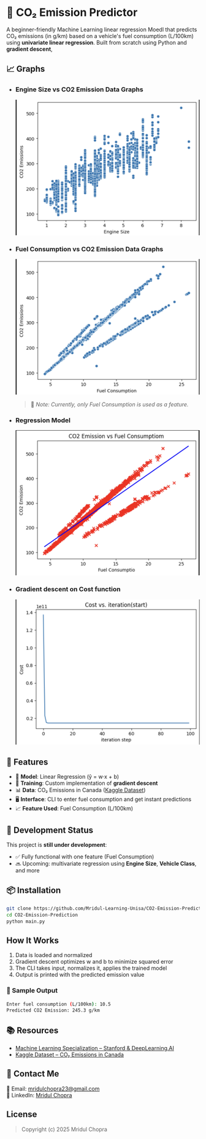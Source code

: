 # 🚗 CO₂ Emission Predictor

A beginner-friendly Machine Learning linear regression Moedl that predicts CO₂ emissions (in g/km) based on a vehicle's fuel consumption (L/100km) using **univariate linear regression**. Built from scratch using Python and **gradient descent**,


## 📈 Graphs
- ### Engine Size vs CO2 Emission Data Graphs
    ![alt text](/Graph%20Screenshots/Engine%20VS%20CO2%20Emissions.png)
- ### Fuel Consumption vs CO2 Emission Data Graphs
    ![alt text](/Graph%20Screenshots/Fuel%20Consumption%20VS%20CO2%20Emissions.png)

    > 📌 *Note: Currently, only Fuel Consumption is used as a feature.*

- ### Regression Model
    ![alt text](/Graph%20Screenshots/Model.png)

- ### Gradient descent on Cost function
    ![alt text](/Graph%20Screenshots/Gradient%20Descent.png)

## 🚀 Features

- 🔢 **Model**: Linear Regression (ŷ = w·x + b)  
- 🧠 **Training**: Custom implementation of **gradient descent**  
- 📊 **Data**: CO₂ Emissions in Canada ([Kaggle Dataset](https://www.kaggle.com/datasets/debajyotipodder/co2-emission-by-vehicles))  
- 🖥️ **Interface**: CLI to enter fuel consumption and get instant predictions  
- 📈 **Feature Used**: Fuel Consumption (L/100km)


## 🚧 Development Status

This project is **still under development**:
- ✅ Fully functional with one feature (Fuel Consumption)
- 🔜 Upcoming: multivariate regression using **Engine Size**, **Vehicle Class**, and more


## 📦 Installation

```bash
git clone https://github.com/Mridul-Learning-Unisa/CO2-Emission-Prediction.git
cd CO2-Emission-Prediction
python main.py
```


## How It Works
1) Data is loaded and normalized
2) Gradient descent optimizes w and b to minimize squared error
3) The CLI takes input, normalizes it, applies the trained model
4) Output is printed with the predicted emission value

### 🧪 Sample Output
``` bash
Enter fuel consumption (L/100km): 10.5
Predicted CO2 Emission: 245.3 g/km
```

## 📚 Resources

- [Machine Learning Specialization – Stanford & DeepLearning.AI](https://www.coursera.org/specializations/machine-learning-introduction)  
- [Kaggle Dataset – CO₂ Emissions in Canada](https://www.kaggle.com/datasets/debajyotipodder/co2-emission-by-vehicles)  

## 💬 Contact Me

📧 Email: mridulchopra23@gmail.com  
💼 LinkedIn: [Mridul Chopra](https://www.linkedin.com/in/mridul-chopra23/)

## License
> Copyright (c) 2025 Mridul Chopra
